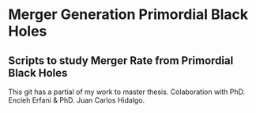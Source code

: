 # Merger Generation Primordial Black Holes

## Scripts to study Merger Rate from Primordial Black Holes


This git has a partial of my work to master thesis. Colaboration with PhD. Encieh Erfani & PhD. Juan Carlos Hidalgo.




